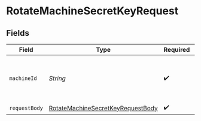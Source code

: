 # RotateMachineSecretKeyRequest


## Fields

| Field                                                                                             | Type                                                                                              | Required                                                                                          | Description                                                                                       |
| ------------------------------------------------------------------------------------------------- | ------------------------------------------------------------------------------------------------- | ------------------------------------------------------------------------------------------------- | ------------------------------------------------------------------------------------------------- |
| `machineId`                                                                                       | *String*                                                                                          | :heavy_check_mark:                                                                                | The ID of the machine to rotate the secret key for                                                |
| `requestBody`                                                                                     | [RotateMachineSecretKeyRequestBody](../../models/operations/RotateMachineSecretKeyRequestBody.md) | :heavy_check_mark:                                                                                | N/A                                                                                               |